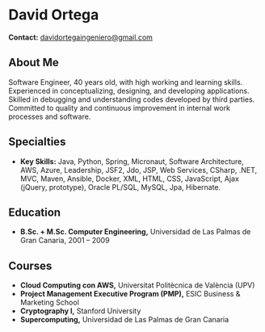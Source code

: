 # David Ortega

**Contact:** davidortegaingeniero@gmail.com

## About Me

Software Engineer, 40 years old, with high working and learning skills. Experienced in conceptualizing, designing, and developing applications. Skilled in debugging and understanding codes developed by third parties. Committed to quality and continuous improvement in internal work processes and software.

## Specialties

- **Key Skills:** Java, Python, Spring, Micronaut, Software Architecture, AWS, Azure, Leadership, JSF2, Jdo, JSP, Web Services, CSharp, .NET, MVC, Maven, Ansible, Docker, XML, HTML, CSS, JavaScript, Ajax (jQuery, prototype), Oracle PL/SQL, MySQL, Jpa, Hibernate.


## Education

- **B.Sc. + M.Sc. Computer Engineering,** Universidad de Las Palmas de Gran Canaria, 2001 – 2009

## Courses

- **Cloud Computing con AWS,** Universitat Politècnica de València (UPV)
- **Project Management Executive Program (PMP),** ESIC Business & Marketing School
- **Cryptography I,** Stanford University
- **Supercomputing,** Universidad de Las Palmas de Gran Canaria
